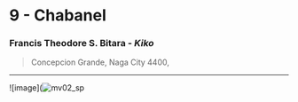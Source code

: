 # 9 - Chabanel

### Francis Theodore S. Bitara - *Kiko*
> Concepcion Grande, Naga City 4400, 
---
![image](![mv02_sp](https://github.com/user-attachments/assets/f2e85a6d-cc90-4bbc-8dfe-d2e03506995c)
